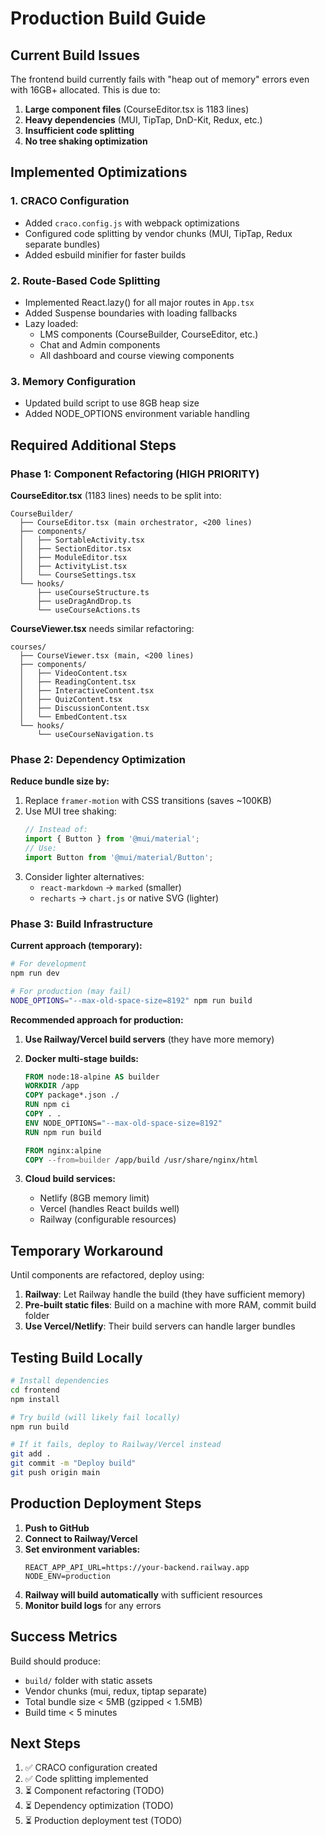 # Production Build Guide

## Current Build Issues

The frontend build currently fails with "heap out of memory" errors even with 16GB+ allocated. This is due to:

1. **Large component files** (CourseEditor.tsx is 1183 lines)
2. **Heavy dependencies** (MUI, TipTap, DnD-Kit, Redux, etc.)
3. **Insufficient code splitting**
4. **No tree shaking optimization**

## Implemented Optimizations

### 1. CRACO Configuration
- Added `craco.config.js` with webpack optimizations
- Configured code splitting by vendor chunks (MUI, TipTap, Redux separate bundles)
- Added esbuild minifier for faster builds

### 2. Route-Based Code Splitting
- Implemented React.lazy() for all major routes in `App.tsx`
- Added Suspense boundaries with loading fallbacks
- Lazy loaded:
  - LMS components (CourseBuilder, CourseEditor, etc.)
  - Chat and Admin components
  - All dashboard and course viewing components

### 3. Memory Configuration
- Updated build script to use 8GB heap size
- Added NODE_OPTIONS environment variable handling

## Required Additional Steps

### Phase 1: Component Refactoring (HIGH PRIORITY)

**CourseEditor.tsx** (1183 lines) needs to be split into:
```
CourseBuilder/
  ├── CourseEditor.tsx (main orchestrator, <200 lines)
  ├── components/
  │   ├── SortableActivity.tsx
  │   ├── SectionEditor.tsx
  │   ├── ModuleEditor.tsx
  │   ├── ActivityList.tsx
  │   └── CourseSettings.tsx
  └── hooks/
      ├── useCourseStructure.ts
      ├── useDragAndDrop.ts
      └── useCourseActions.ts
```

**CourseViewer.tsx** needs similar refactoring:
```
courses/
  ├── CourseViewer.tsx (main, <200 lines)
  ├── components/
  │   ├── VideoContent.tsx
  │   ├── ReadingContent.tsx
  │   ├── InteractiveContent.tsx
  │   ├── QuizContent.tsx
  │   ├── DiscussionContent.tsx
  │   └── EmbedContent.tsx
  └── hooks/
      └── useCourseNavigation.ts
```

### Phase 2: Dependency Optimization

**Reduce bundle size by:**
1. Replace `framer-motion` with CSS transitions (saves ~100KB)
2. Use MUI tree shaking:
   ```js
   // Instead of:
   import { Button } from '@mui/material';
   // Use:
   import Button from '@mui/material/Button';
   ```
3. Consider lighter alternatives:
   - `react-markdown` → `marked` (smaller)
   - `recharts` → `chart.js` or native SVG (lighter)

### Phase 3: Build Infrastructure

**Current approach (temporary):**
```bash
# For development
npm run dev

# For production (may fail)
NODE_OPTIONS="--max-old-space-size=8192" npm run build
```

**Recommended approach for production:**

1. **Use Railway/Vercel build servers** (they have more memory)
2. **Docker multi-stage builds:**
   ```dockerfile
   FROM node:18-alpine AS builder
   WORKDIR /app
   COPY package*.json ./
   RUN npm ci
   COPY . .
   ENV NODE_OPTIONS="--max-old-space-size=8192"
   RUN npm run build

   FROM nginx:alpine
   COPY --from=builder /app/build /usr/share/nginx/html
   ```

3. **Cloud build services:**
   - Netlify (8GB memory limit)
   - Vercel (handles React builds well)
   - Railway (configurable resources)

## Temporary Workaround

Until components are refactored, deploy using:

1. **Railway**: Let Railway handle the build (they have sufficient memory)
2. **Pre-built static files**: Build on a machine with more RAM, commit build folder
3. **Use Vercel/Netlify**: Their build servers can handle larger bundles

## Testing Build Locally

```bash
# Install dependencies
cd frontend
npm install

# Try build (will likely fail locally)
npm run build

# If it fails, deploy to Railway/Vercel instead
git add .
git commit -m "Deploy build"
git push origin main
```

## Production Deployment Steps

1. **Push to GitHub**
2. **Connect to Railway/Vercel**
3. **Set environment variables:**
   ```
   REACT_APP_API_URL=https://your-backend.railway.app
   NODE_ENV=production
   ```
4. **Railway will build automatically** with sufficient resources
5. **Monitor build logs** for any errors

## Success Metrics

Build should produce:
- `build/` folder with static assets
- Vendor chunks (mui, redux, tiptap separate)
- Total bundle size < 5MB (gzipped < 1.5MB)
- Build time < 5 minutes

## Next Steps

1. ✅ CRACO configuration created
2. ✅ Code splitting implemented
3. ⏳ Component refactoring (TODO)
4. ⏳ Dependency optimization (TODO)
5. ⏳ Production deployment test (TODO)
